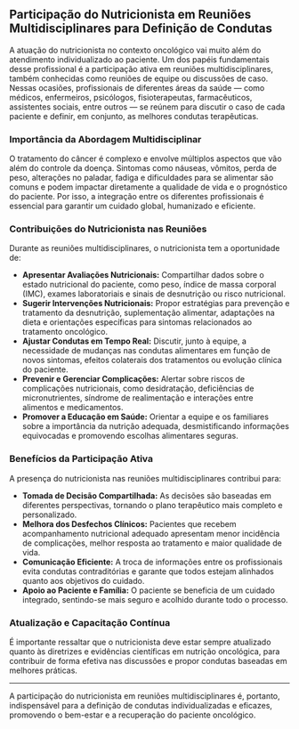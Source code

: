 
## Participação do Nutricionista em Reuniões Multidisciplinares para Definição de Condutas

A atuação do nutricionista no contexto oncológico vai muito além do atendimento individualizado ao paciente. Um dos papéis fundamentais desse profissional é a participação ativa em reuniões multidisciplinares, também conhecidas como reuniões de equipe ou discussões de caso. Nessas ocasiões, profissionais de diferentes áreas da saúde — como médicos, enfermeiros, psicólogos, fisioterapeutas, farmacêuticos, assistentes sociais, entre outros — se reúnem para discutir o caso de cada paciente e definir, em conjunto, as melhores condutas terapêuticas.

### Importância da Abordagem Multidisciplinar

O tratamento do câncer é complexo e envolve múltiplos aspectos que vão além do controle da doença. Sintomas como náuseas, vômitos, perda de peso, alterações no paladar, fadiga e dificuldades para se alimentar são comuns e podem impactar diretamente a qualidade de vida e o prognóstico do paciente. Por isso, a integração entre os diferentes profissionais é essencial para garantir um cuidado global, humanizado e eficiente.

### Contribuições do Nutricionista nas Reuniões

Durante as reuniões multidisciplinares, o nutricionista tem a oportunidade de:

- **Apresentar Avaliações Nutricionais:** Compartilhar dados sobre o estado nutricional do paciente, como peso, índice de massa corporal (IMC), exames laboratoriais e sinais de desnutrição ou risco nutricional.
- **Sugerir Intervenções Nutricionais:** Propor estratégias para prevenção e tratamento da desnutrição, suplementação alimentar, adaptações na dieta e orientações específicas para sintomas relacionados ao tratamento oncológico.
- **Ajustar Condutas em Tempo Real:** Discutir, junto à equipe, a necessidade de mudanças nas condutas alimentares em função de novos sintomas, efeitos colaterais dos tratamentos ou evolução clínica do paciente.
- **Prevenir e Gerenciar Complicações:** Alertar sobre riscos de complicações nutricionais, como desidratação, deficiências de micronutrientes, síndrome de realimentação e interações entre alimentos e medicamentos.
- **Promover a Educação em Saúde:** Orientar a equipe e os familiares sobre a importância da nutrição adequada, desmistificando informações equivocadas e promovendo escolhas alimentares seguras.

### Benefícios da Participação Ativa

A presença do nutricionista nas reuniões multidisciplinares contribui para:

- **Tomada de Decisão Compartilhada:** As decisões são baseadas em diferentes perspectivas, tornando o plano terapêutico mais completo e personalizado.
- **Melhora dos Desfechos Clínicos:** Pacientes que recebem acompanhamento nutricional adequado apresentam menor incidência de complicações, melhor resposta ao tratamento e maior qualidade de vida.
- **Comunicação Eficiente:** A troca de informações entre os profissionais evita condutas contraditórias e garante que todos estejam alinhados quanto aos objetivos do cuidado.
- **Apoio ao Paciente e Família:** O paciente se beneficia de um cuidado integrado, sentindo-se mais seguro e acolhido durante todo o processo.

### Atualização e Capacitação Contínua

É importante ressaltar que o nutricionista deve estar sempre atualizado quanto às diretrizes e evidências científicas em nutrição oncológica, para contribuir de forma efetiva nas discussões e propor condutas baseadas em melhores práticas.

---

A participação do nutricionista em reuniões multidisciplinares é, portanto, indispensável para a definição de condutas individualizadas e eficazes, promovendo o bem-estar e a recuperação do paciente oncológico.
```
